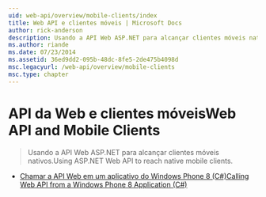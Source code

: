 ```yaml
---
uid: web-api/overview/mobile-clients/index
title: Web API e clientes móveis | Microsoft Docs
author: rick-anderson
description: Usando a API Web ASP.NET para alcançar clientes móveis nativos.
ms.author: riande
ms.date: 07/23/2014
ms.assetid: 36ed9dd2-095b-48dc-8fe5-2de475b4098d
msc.legacyurl: /web-api/overview/mobile-clients
msc.type: chapter
---
```

<a name="web-api-and-mobile-clients"></a><span data-ttu-id="da7e8-103">API da Web e clientes móveis</span><span class="sxs-lookup"><span data-stu-id="da7e8-103">Web API and Mobile Clients</span></span>
====================
> <span data-ttu-id="da7e8-104">Usando a API Web ASP.NET para alcançar clientes móveis nativos.</span><span class="sxs-lookup"><span data-stu-id="da7e8-104">Using ASP.NET Web API to reach native mobile clients.</span></span>


- [<span data-ttu-id="da7e8-105">Chamar a API Web em um aplicativo do Windows Phone 8 (C#)</span><span class="sxs-lookup"><span data-stu-id="da7e8-105">Calling Web API from a Windows Phone 8 Application (C#)</span></span>](calling-web-api-from-a-windows-phone-8-application.md)
